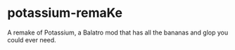 # potassium-remaKe
A remake of Potassium, a Balatro mod that has all the bananas and glop you could ever need.
